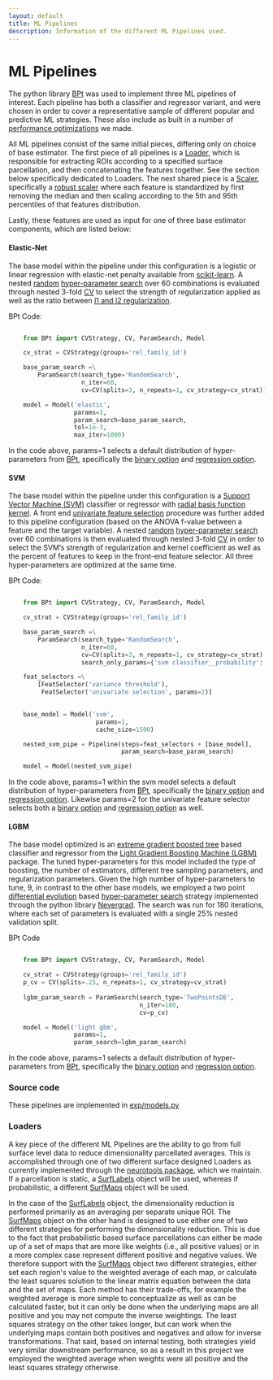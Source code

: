 ```yaml
---
layout: default
title: ML Pipelines
description: Information of the different ML Pipelines used.
---
```


# ML Pipelines

The python library [BPt](https://github.com/sahahn/BPt) was used to implement three ML pipelines of interest.
Each pipeline has both a classifier and regressor variant, and were chosen in order to cover a representative sample of different popular and predictive ML strategies. These also include as built in a number of [performance optimizations](./optimizations.html) we made.

All ML pipelines consist of the same initial pieces, differing only on choice of base estimator. The first piece of all pipelines
is a [Loader](https://sahahn.github.io/BPt/reference/api/BPt.Loader.html#BPt.Loader),
which is responsible for extracting ROIs according to a specified surface parcellation, and then concatenating the features together. See
the section below specifically dedicated to Loaders.
The next shared piece is a [Scaler](https://sahahn.github.io/BPt/reference/api/BPt.Scaler.html), specifically a
[robust scaler](https://sahahn.github.io/BPt/options/pipeline_options/scalers.html#robust)
where each feature is standardized by first removing the median and then scaling according to the 5th and 95th percentiles of that features distribution.

Lastly, these features are used as input for one of three base estimator components, which are listed below:

#### Elastic-Net
The base model within the pipeline under this configuration is a logistic or linear regression with elastic-net penalty available from
[scikit-learn](https://scikit-learn.org/stable/modules/generated/sklearn.linear_model.ElasticNet.html).
A nested [random](https://sahahn.github.io/BPt/options/search_type_options/random_search.html)
[hyper-parameter search](https://sahahn.github.io/BPt/reference/api/BPt.ParamSearch.html) over 60 combinations is evaluated through
nested 3-fold [CV](https://sahahn.github.io/BPt/reference/api/BPt.CV.html#BPt.CV) to select the strength
of regularization applied as well as the ratio between
[l1 and l2 regularization](https://medium.com/analytics-vidhya/l1-vs-l2-regularization-which-is-better-d01068e6658c).

BPt Code:

~~~ python

    from BPt import CVStrategy, CV, ParamSearch, Model

    cv_strat = CVStrategy(groups='rel_family_id')

    base_param_search =\
        ParamSearch(search_type='RandomSearch',
                    n_iter=60,
                    cv=CV(splits=3, n_repeats=1, cv_strategy=cv_strat))

    model = Model('elastic',
                  params=1,
                  param_search=base_param_search,
                  tol=1e-3,
                  max_iter=1000)

~~~

In the code above, params=1 selects a default distribution of hyper-parameters from [BPt](https://github.com/sahahn/BPt), specifically
the [binary option](https://sahahn.github.io/BPt/options/pipeline_options/models.html#elastic-net-logistic) and
[regression option](https://sahahn.github.io/BPt/options/pipeline_options/models.html#elastic-net-regressor).

#### SVM
The base model within the pipeline under this configuration is a [Support Vector Machine (SVM)](https://scikit-learn.org/stable/modules/svm.html)
classifier or regressor with [radial basis function kernel](https://scikit-learn.org/stable/modules/svm.html#svm-kernels).
A front end [univariate feature selection](https://scikit-learn.org/stable/modules/feature_selection.html#univariate-feature-selection)
procedure was further added to this pipeline configuration (based on the
ANOVA f-value between a feature and the target variable). A nested [random](https://sahahn.github.io/BPt/options/search_type_options/random_search.html)
[hyper-parameter search](https://sahahn.github.io/BPt/reference/api/BPt.ParamSearch.html) over
60 combinations is then evaluated through nested 3-fold [CV](https://sahahn.github.io/BPt/reference/api/BPt.CV.html#BPt.CV)
in order to select the SVM’s strength of regularization and kernel coefficient as well as the percent of features to keep in the
front-end feature selector. All three hyper-parameters are optimized at the same time.

BPt Code:

~~~ python

    from BPt import CVStrategy, CV, ParamSearch, Model

    cv_strat = CVStrategy(groups='rel_family_id')

    base_param_search =\
        ParamSearch(search_type='RandomSearch',
                    n_iter=60,
                    cv=CV(splits=3, n_repeats=1, cv_strategy=cv_strat),
                    search_only_params={'svm classifier__probability': False})

    feat_selectors =\
        [FeatSelector('variance threshold'),
         FeatSelector('univariate selection', params=2)]

        
    base_model = Model('svm',
                        params=1,
                        cache_size=1500)

    nested_svm_pipe = Pipeline(steps=feat_selectors + [base_model],
                               param_search=base_param_search)

    model = Model(nested_svm_pipe)

~~~


In the code above, params=1 within the svm model selects a default distribution of hyper-parameters from [BPt](https://github.com/sahahn/BPt), specifically
the [binary option](https://sahahn.github.io/BPt/options/pipeline_options/models.html#svm-classifier) and
[regression option](https://sahahn.github.io/BPt/options/pipeline_options/models.html#svm-regressor). Likewise params=2 for the univariate
feature selector selects both a [binary option](https://sahahn.github.io/BPt/options/pipeline_options/selectors.html#univariate-selection-c) and
[regression option](https://sahahn.github.io/BPt/options/pipeline_options/selectors.html#univariate-selection-r) as well.

#### LGBM
The base model optimized is an [extreme gradient boosted tree](https://blog.exploratory.io/introduction-to-extreme-gradient-boosting-in-exploratory-7bbec554ac7)
based classifier and regressor from the [Light Gradient Boosting Machine (LGBM)](https://lightgbm.readthedocs.io/en/latest/) package.
The tuned hyper-parameters for this model included the type of boosting, the number of estimators, different tree sampling parameters, and regularization parameters. Given the high number of hyper-parameters to tune, 9, in contrast to the other base models, we employed a two point [differential evolution](https://en.wikipedia.org/wiki/Differential_evolution)
based [hyper-parameter search](https://sahahn.github.io/BPt/reference/api/BPt.ParamSearch.html) strategy implemented through the python library 
[Nevergrad](https://facebookresearch.github.io/nevergrad/). The search was run for 180 iterations, where each set of parameters is evaluated with a single 25% nested validation split.

BPt Code

~~~ python

    from BPt import CVStrategy, CV, ParamSearch, Model

    cv_strat = CVStrategy(groups='rel_family_id')
    p_cv = CV(splits=.25, n_repeats=1, cv_strategy=cv_strat)
    
    lgbm_param_search = ParamSearch(search_type='TwoPointsDE',
                                    n_iter=180,
                                    cv=p_cv)

    model = Model('light gbm',
                  params=1,
                  param_search=lgbm_param_search)

~~~

In the code above, params=1 selects a default distribution of hyper-parameters from [BPt](https://github.com/sahahn/BPt), specifically
the [binary option](https://sahahn.github.io/BPt/options/pipeline_options/models.html#light-gbm-classifier) and
[regression option](https://sahahn.github.io/BPt/options/pipeline_options/models.html#light-gbm-regressor).

### Source code

These pipelines are implemented in [exp/models.py](https://github.com/sahahn/parc_scaling/blob/main/exp/models.py)

### Loaders

A key piece of the different ML Pipelines are the ability to go from full surface level data to reduce dimensionality parcellated averages. This is accomplished through one of two different surface designed Loaders as currently implemented through the [neurotools package](https://github.com/sahahn/neurotools), which we maintain. If a parcellation is static, a [SurfLabels](https://sahahn.github.io/neurotools/transform.html#surflabels) object will be used, whereas if probabilistic, a different [SurfMaps](https://sahahn.github.io/neurotools/transform.html#surfmaps) object will be used.

In the case of the [SurfLabels](https://sahahn.github.io/neurotools/transform.html#surflabels) object, the dimensionality reduction is performed primarily as an averaging per separate unique ROI. The [SurfMaps](https://sahahn.github.io/neurotools/transform.html#surfmaps) object on the other hand is designed to use either one of two different strategies for performing the dimensionality reduction. This is due to the fact that probabilistic based surface parcellations can either be made up of a set of maps that are more like weights (i.e., all positive values) or in a more complex case represent different positive and negative values. We therefore support with the [SurfMaps](https://sahahn.github.io/neurotools/transform.html#surfmaps) object two different strategies, either set each region's value to the weighted average of each map, or calculate the least squares solution to the linear matrix equation between the data and the set of maps. Each method has their trade-offs, for example the weighted average is more simple to conceptualize as well as can be calculated faster, but it can only be done when the underlying maps are all positive and you may not compute the inverse weightings. The least squares strategy on the other takes longer, but can work when the underlying maps contain both positives and negatives and allow for inverse transformations. That said, based on internal testing, both strategies yield very similar downstream performance, so as a result in this project we employed the weighted average when weights were all positive and the least squares strategy otherwise.  

